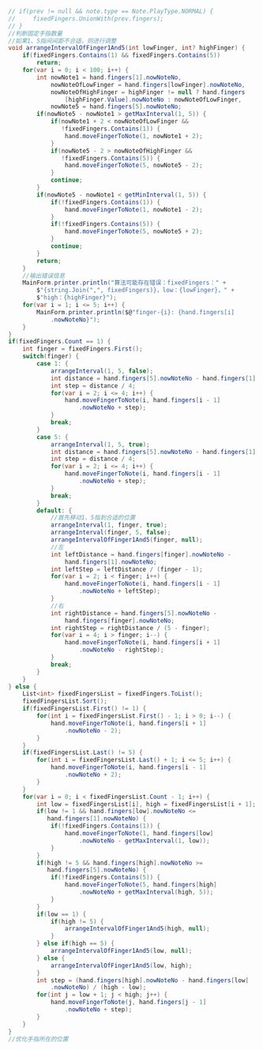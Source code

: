 ﻿```csharp
// if(prev != null && note.type == Note.PlayType.NORMAL) {
//     fixedFingers.UnionWith(prev.fingers);
// }
//判断固定手指数量
//如果1、5指间间距不合适，则进行调整
void arrangeIntervalOfFinger1And5(int lowFinger, int? highFinger) {
    if(fixedFingers.Contains(1) && fixedFingers.Contains(5))
        return;
    for(var i = 0; i < 100; i++) {
        int nowNote1 = hand.fingers[1].nowNoteNo,
            nowNoteOfLowFinger = hand.fingers[lowFinger].nowNoteNo,
            nowNoteOfHighFinger = highFinger != null ? hand.fingers
                [highFinger.Value].nowNoteNo : nowNoteOfLowFinger,
            nowNote5 = hand.fingers[5].nowNoteNo;
        if(nowNote5 - nowNote1 > getMaxInterval(1, 5)) {
            if(nowNote1 + 2 < nowNoteOfLowFinger &&
               !fixedFingers.Contains(1)) {
                hand.moveFingerToNote(1, nowNote1 + 2);
            }
            if(nowNote5 - 2 > nowNoteOfHighFinger &&
               !fixedFingers.Contains(5)) {
                hand.moveFingerToNote(5, nowNote5 - 2);
            }
            continue;
        }
        if(nowNote5 - nowNote1 < getMinInterval(1, 5)) {
            if(!fixedFingers.Contains(1)) {
                hand.moveFingerToNote(1, nowNote1 - 2);
            }
            if(!fixedFingers.Contains(5)) {
                hand.moveFingerToNote(5, nowNote5 + 2);
            }
            continue;
        }
        return;
    }
    //输出错误信息
    MainForm.printer.println("算法可能存在错误：fixedFingers：" +
        $"{string.Join(",", fixedFingers)}，low：{lowFinger}，" +
        $"high：{highFinger}");
    for(var i = 1; i <= 5; i++) {
        MainForm.printer.println($@"finger-{i}: {hand.fingers[i]
            .nowNoteNo}");
    }
}
if(fixedFingers.Count == 1) {
    int finger = fixedFingers.First();
    switch(finger) {
        case 1: {
            arrangeInterval(1, 5, false);
            int distance = hand.fingers[5].nowNoteNo - hand.fingers[1].nowNoteNo;
            int step = distance / 4;
            for(var i = 2; i <= 4; i++) {
                hand.moveFingerToNote(i, hand.fingers[i - 1]
                    .nowNoteNo + step);
            }
            break;
        }
        case 5: {
            arrangeInterval(1, 5, true);
            int distance = hand.fingers[5].nowNoteNo - hand.fingers[1].nowNoteNo;
            int step = distance / 4;
            for(var i = 2; i <= 4; i++) {
                hand.moveFingerToNote(i, hand.fingers[i - 1]
                    .nowNoteNo + step);
            }
            break;
        }
        default: {
            //首先移动1、5指到合适的位置
            arrangeInterval(1, finger, true);
            arrangeInterval(finger, 5, false);
            arrangeIntervalOfFinger1And5(finger, null);
            //左
            int leftDistance = hand.fingers[finger].nowNoteNo -
                hand.fingers[1].nowNoteNo;
            int leftStep = leftDistance / (finger - 1);
            for(var i = 2; i < finger; i++) {
                hand.moveFingerToNote(i, hand.fingers[i - 1]
                    .nowNoteNo + leftStep);
            }
            //右
            int rightDistance = hand.fingers[5].nowNoteNo -
                hand.fingers[finger].nowNoteNo;
            int rightStep = rightDistance / (5 - finger);
            for(var i = 4; i > finger; i--) {
                hand.moveFingerToNote(i, hand.fingers[i + 1]
                    .nowNoteNo - rightStep);
            }
            break;
        }
    }
} else {
    List<int> fixedFingersList = fixedFingers.ToList();
    fixedFingersList.Sort();
    if(fixedFingersList.First() != 1) {
        for(int i = fixedFingersList.First() - 1; i > 0; i--) {
            hand.moveFingerToNote(i, hand.fingers[i + 1]
                .nowNoteNo - 2);
        }
    }
    if(fixedFingersList.Last() != 5) {
        for(int i = fixedFingersList.Last() + 1; i <= 5; i++) {
            hand.moveFingerToNote(i, hand.fingers[i - 1]
                .nowNoteNo + 2);
        }
    }
    for(var i = 0; i < fixedFingersList.Count - 1; i++) {
        int low = fixedFingersList[i], high = fixedFingersList[i + 1];
        if(low != 1 && hand.fingers[low].nowNoteNo <= 
           hand.fingers[1].nowNoteNo) {
            if(!fixedFingers.Contains(1)) {
                hand.moveFingerToNote(1, hand.fingers[low]
                    .nowNoteNo - getMaxInterval(1, low));
            }
        }
        if(high != 5 && hand.fingers[high].nowNoteNo >=
           hand.fingers[5].nowNoteNo) {
            if(!fixedFingers.Contains(5)) {
                hand.moveFingerToNote(5, hand.fingers[high]
                    .nowNoteNo + getMaxInterval(high, 5));
            }
        }
        if(low == 1) {
            if(high != 5) {
                arrangeIntervalOfFinger1And5(high, null);
            }
        } else if(high == 5) {
            arrangeIntervalOfFinger1And5(low, null);
        } else {
            arrangeIntervalOfFinger1And5(low, high);
        }
        int step = (hand.fingers[high].nowNoteNo - hand.fingers[low]
            .nowNoteNo) / (high - low);
        for(int j = low + 1; j < high; j++) {
            hand.moveFingerToNote(j, hand.fingers[j - 1]
                .nowNoteNo + step);
        }
    }
}
//优化手指所在的位置
```